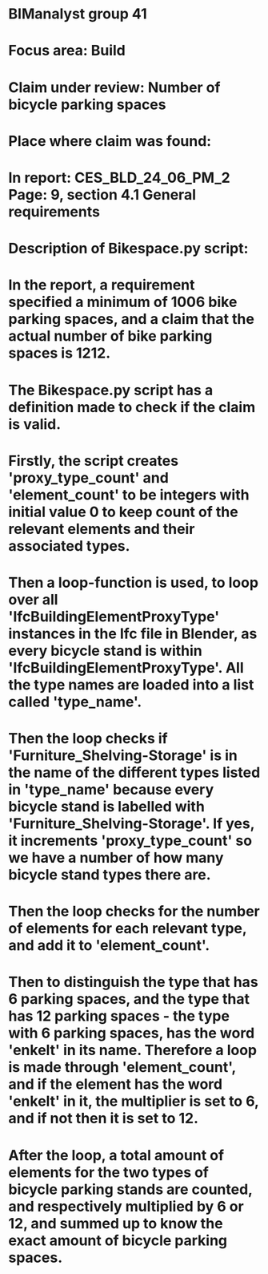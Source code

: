 # BIManalyst group 41

# Focus area: Build

# Claim under review: Number of bicycle parking spaces

# Place where claim was found: 
  # In report: CES_BLD_24_06_PM_2 Page: 9, section 4.1 General requirements

# Description of Bikespace.py script: 
  # In the report, a requirement specified a minimum of 1006 bike parking spaces, and a claim that the actual number of bike parking spaces is 1212.
  # The Bikespace.py script has a definition made to check if the claim is valid.
  
  # Firstly, the script creates 'proxy_type_count' and 'element_count' to be integers with initial value 0 to keep count of the relevant elements and their associated types. 
  
  # Then a loop-function is used, to loop over all 'IfcBuildingElementProxyType' instances in the Ifc file in Blender, as every bicycle stand is within 'IfcBuildingElementProxyType'. All the type names are loaded into a list called 'type_name'.
  
  # Then the loop checks if 'Furniture_Shelving-Storage' is in the name of the different types listed in 'type_name' because every bicycle stand is labelled with 'Furniture_Shelving-Storage'. If yes, it increments 'proxy_type_count' so we have a number of how many bicycle stand types there are. 
  
  # Then the loop checks for the number of elements for each relevant type, and add it to 'element_count'.

  # Then to distinguish the type that has 6 parking spaces, and the type that has 12 parking spaces - the type with 6 parking spaces, has the word 'enkelt' in its name. Therefore a loop is made through 'element_count', and if the element has the word 'enkelt' in it, the multiplier is set to 6, and if not then it is set to 12. 

# After the loop, a total amount of elements for the two types of bicycle parking stands are counted, and respectively multiplied by 6 or 12, and summed up to know the exact amount of bicycle parking spaces.
